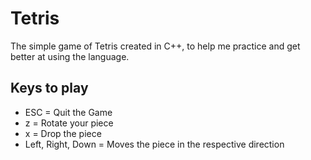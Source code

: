 # Tetris
The simple game of Tetris created in C++, to help me practice and get better at using the language.

## Keys to play
- ESC = Quit the Game
- z = Rotate your piece
- x = Drop the piece
- Left, Right, Down = Moves the piece in the respective direction
